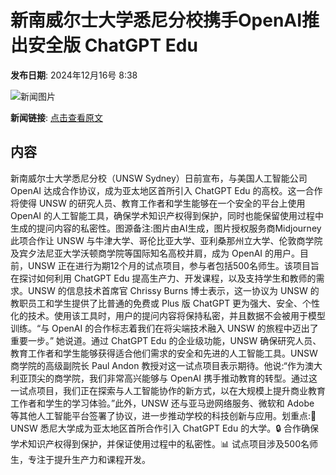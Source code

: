 # 新南威尔士大学悉尼分校携手OpenAI推出安全版 ChatGPT Edu

**发布日期**: 2024年12月16号 8:38

![新闻图片](https://pic.chinaz.com/picmap/202311231146402911_4.jpg)

**新闻链接**: [点击查看原文](https://www.aibase.com/zh/news/13994)

## 内容

新南威尔士大学悉尼分校（UNSW Sydney）日前宣布，与美国人工智能公司 OpenAI 达成合作协议，成为亚太地区首所引入 ChatGPT Edu 的高校。这一合作将使得 UNSW 的研究人员、教育工作者和学生能够在一个安全的平台上使用 OpenAI 的人工智能工具，确保学术知识产权得到保护，同时也能保留使用过程中生成的提问内容的私密性。图源备注:图片由AI生成，图片授权服务商Midjourney此项合作让 UNSW 与牛津大学、哥伦比亚大学、亚利桑那州立大学、伦敦商学院及宾夕法尼亚大学沃顿商学院等国际知名高校并肩，成为 OpenAI 的用户。目前，UNSW 正在进行为期12个月的试点项目，参与者包括500名师生。该项目旨在探讨如何利用 ChatGPT Edu 提高生产力、开发课程，以及支持学生和教师的需求。UNSW 的信息技术首席官 Chrissy Burns 博士表示，这一协议为 UNSW 的教职员工和学生提供了比普通的免费或 Plus 版 ChatGPT 更为强大、安全、个性化的技术。使用该工具时，用户的提问内容将保持私密，并且数据不会被用于模型训练。“与 OpenAI 的合作标志着我们在将尖端技术融入 UNSW 的旅程中迈出了重要一步。” 她说道。通过 ChatGPT Edu 的企业级功能，UNSW 确保研究人员、教育工作者和学生能够获得适合他们需求的安全和先进的人工智能工具。UNSW 商学院的高级副院长 Paul Andon 教授对这一试点项目表示期待。他说:“作为澳大利亚顶尖的商学院，我们非常高兴能够与 OpenAI 携手推动教育的转型。通过这一试点项目，我们正在探索与人工智能协作的新方式，以在大规模上提升商业教育工作者和学生的学习体验。”此外，UNSW 还与亚马逊网络服务、微软和 Adobe 等其他人工智能平台签署了协议，进一步推动学校的科技创新与应用。划重点:🌟 UNSW 悉尼大学成为亚太地区首所合作引入 ChatGPT Edu 的大学。🔒 合作确保学术知识产权得到保护，并保证使用过程中的私密性。📊 试点项目涉及500名师生，专注于提升生产力和课程开发。
